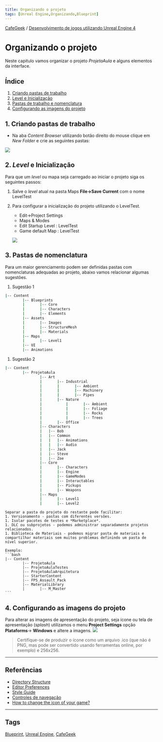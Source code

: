 ```yaml
---
title: Organizando o projeto
tags: [Unreal Engine,Organizando,Blueprint]
---
```


[CafeGeek](https://myerco.github.io/unreal-engine)  / [Desenvolvimento de jogos utilizando Unreal Engine 4](https://myerco.github.io/unreal-engine/unreal.html)

# Organizando o projeto
Neste capitulo vamos organizar o projeto *ProjetoAula* e alguns elementos da interface.

## Índice
1. [Criando pastas de trabalho](#1)
1. [Level e Inicialização](#2)
1. [Pastas de trabalho e nomenclatura](#3)
1. [Configurando as imagens do projeto](#4)

<a name="1"></a>
## 1. Criando pastas de trabalho
- Na aba *Content Browser* utilizando botão direito do mouse clique em *New Folder* e crie as seguintes pastas:   

![](https://myerco.github.io/unreal-engine/imagens/projeto/projeto7.png)

<a name="2"></a>
## 2. *Level* e Inicialização
Para que um *level* ou mapa seja carregado ao iniciar o projeto siga os seguintes passos:  
1. Salve o *level* atual na pasta Maps **File->Save Current** com o nome LevelTest
1. Para configurar a inicialização do projeto utilizando o LevelTest.
	- Edit->Project Settings
	- Maps & Modes
	- Edit Startup Level : LevelTest
	- Game default Map : LevelTest  

	![](https://myerco.github.io/unreal-engine/imagens/projeto/projeto5.png)

## 3. Pastas de nomenclatura
Para um maior gerenciamento podem ser definidas pastas com nomenclaturas adequadas ao projeto, abaixo vamos relacionar algumas sugestões.

1. Sugestão 1
```bash
|-- Content
		|-- Blueprints
		|		|-- Core
		|		|-- Characters
		|		|-- Elements
		|-- Assets
		|		|-- Images
		|		|-- StructureMesh
		|		|-- Materials
		|-- Maps
		|		|-- Level1
		|-- UI
		|-- Animations
```

1. Sugestão 2
```bash
|-- Content
		|-- ProjetoAula
				|-- Art
				|		|-- Industrial
				|		|		|-- Ambient
				|		|		|-- Machinery
				|		|		|-- Pipes
				|		|-- Nature
				|  			|		|-- Ambient
				|  			|		|-- Foliage
				|  			|		|-- Rocks
				|  			|		|-- Trees
				|		|-- Office
				|-- Characters
				|   |-- Bob
				|   |-- Common
				|   |   |-- Animations
				|   |   |-- Audio
				|   |-- Jack
				|   |-- Steve
				|   |-- Zoe						
				|-- Core
				|		|-- Characters
				|		|-- Engine
				|		|-- GameModes
				|		|-- Interactables
				|		|-- Pickups
				|		|-- Weapons
				|-- Maps
				|	 	|-- Level1
				|	 	|-- Level2
```
	Separar a pasta do projeto do restante pode facilitar:
	1. Versionamento - pastas com diferentes versões.
	1. Isolar pacotes de testes e *Marketplace*.
	1. DLC ou subprojetos - podemos administrar separadamente projetos relacionados.
	1. Biblioteca de Materiais - podemos migrar pasta de materiais e compartilhar materiais sem muitos problemas definindo um pasta de nível superior.

	Exemplo:
	```bash
	|-- Content
			|-- ProjetoAula
			|-- ProjetoAulaTestes
			|-- ProjetoAulaArquitetura
			|-- StarterContent
			|-- FPS_Assault_Pack
			|-- MaterialLibrary
			|		|-- M_Master
	```		


<a name="4"></a>
## 4. Configurando as imagens  do projeto
Para alterar as imagens de apresentação do projeto, seja ícone ou tela de apresentação (*splash*) utilizamos o menu **Project Settings** opção **Plataforms**-> **Windows** e altere a imagens.
![](https://myerco.github.io/unreal-engine/imagens/projeto/projeto8.png)

> Certifique-se de produzir o ícone como um arquivo .ico (que não é PNG, mas pode ser convertido usando ferramentas online, por exemplo) e 256x256.

***
## Referências
- [Directory Structure](https://docs.unrealengine.com/en-US/Engine/Basics/DirectoryStructure/index.html)  
- [Editor Preferences](https://docs.unrealengine.com/en-US/Engine/UI/index.html)  
- [Style Guide](https://github.com/Allar/ue4-style-guide/blob/master/README.md)  
- [Controles de navegação](https://docs.unrealengine.com/en-US/Engine/UI/LevelEditor/Viewports/ViewportControls/index.html)
- [How to change the icon of your game?](https://answers.unrealengine.com/questions/397901/how-to-change-the-icon-of-your-game.html)

***
## Tags
[Blueprint](https://myerco.github.io/unreal-engine/ue4_blueprint/blueprint.html), [Unreal Engine](https://myerco.github.io/unreal-engine/unreal.html), [CafeGeek](https://myerco.github.io/unreal-engine/)
